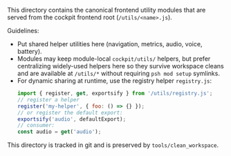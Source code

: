 This directory contains the canonical frontend utility modules that are served
from the cockpit frontend root (`/utils/<name>.js`).

Guidelines:
- Put shared helper utilities here (navigation, metrics, audio, voice, battery).
- Modules may keep module-local `cockpit/utils/` helpers, but prefer centralizing
  widely-used helpers here so they survive workspace cleans and are available
  at `/utils/*` without requiring `psh mod setup` symlinks.
- For dynamic sharing at runtime, use the registry helper `registry.js`:
  ```js
  import { register, get, exportsify } from '/utils/registry.js';
  // register a helper
  register('my-helper', { foo: () => {} });
  // or register the default export:
  exportsify('audio', defaultExport);
  // consumer:
  const audio = get('audio');
  ```

This directory is tracked in git and is preserved by `tools/clean_workspace`.

